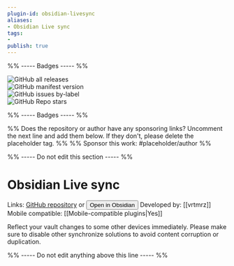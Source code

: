 ```yaml
---
plugin-id: obsidian-livesync
aliases:
- Obsidian Live sync
tags: 
- 
publish: true
---
```


%% ----- Badges ----- %%

![GitHub all releases](https://img.shields.io/github/downloads/vrtmrz/obsidian-livesync/total?color=573E7A&logo=github&style=for-the-badge)   
![GitHub manifest version](https://img.shields.io/github/manifest-json/v/vrtmrz/obsidian-livesync?color=573E7A&logo=github&style=for-the-badge)   
![GitHub issues by-label](https://img.shields.io/github/issues/vrtmrz/obsidian-livesync/help%20wanted?color=573E7A&logo=github&style=for-the-badge)   
![GitHub Repo stars](https://img.shields.io/github/stars/vrtmrz/obsidian-livesync?color=573E7A&logo=github&style=for-the-badge)

%% ----- Badges ----- %%

%% Does the repository or author have any sponsoring links? Uncomment the next line and add them below. If they don't, please delete the placeholder tag. %%
%% Sponsor this work: #placeholder/author %%

%% ----- Do not edit this section ----- %%

# Obsidian Live sync

Links: [GitHub repository](https://github.com/vrtmrz/obsidian-livesync) or [<button id=HH>Open in Obsidian</button>](obsidian://goto-plugin?id=obsidian-livesync)
Developed by: [[vrtmrz]]
Mobile compatible: [[Mobile-compatible plugins|Yes]]

Reflect your vault changes to some other devices immediately. Please make sure to disable other synchronize solutions to avoid content corruption or duplication.

%% ----- Do not edit anything above this line ----- %% 
